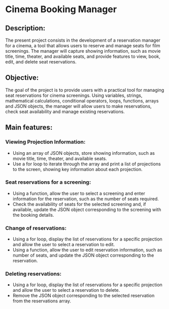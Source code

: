 # Cinema Booking Manager

## Description:
The present project consists in the development of a reservation manager for a cinema, a tool that allows users to reserve and manage seats for film screenings. The manager will capture showing information, such as movie title, time, theater, and available seats, and provide features to view, book, edit, and delete seat reservations.

## Objective:
The goal of the project is to provide users with a practical tool for managing seat reservations for cinema screenings. Using variables, strings, mathematical calculations, conditional operators, loops, functions, arrays and JSON objects, the manager will allow users to make reservations, check seat availability and manage existing reservations.

## Main features:

### Viewing Projection Information:

- Using an array of JSON objects, store showing information, such as movie title, time, theater, and available seats.
- Use a for loop to iterate through the array and print a list of projections to the screen, showing key information about each projection.

### Seat reservations for a screening:

- Using a function, allow the user to select a screening and enter information for the reservation, such as the number of seats required.
- Check the availability of seats for the selected screening and, if available, update the JSON object corresponding to the screening with the booking details.

### Change of reservations:

- Using a for loop, display the list of reservations for a specific projection and allow the user to select a reservation to edit.
- Using a function, allow the user to edit reservation information, such as number of seats, and update the JSON object corresponding to the reservation.

### Deleting reservations:

- Using a for loop, display the list of reservations for a specific projection and allow the user to select a reservation to delete.
- Remove the JSON object corresponding to the selected reservation from the reservations array.
